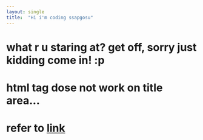 ```yaml
---
layout: single
title:  "Hi i'm coding ssapgosu"
---
```


# what r u staring at? get off, **sorry just kidding come in!** :p
# html tag dose not work on title area...
# refer to [link](https://www.youtube.com/watch?v=ACzFIAOsfpM, "youtube link")
